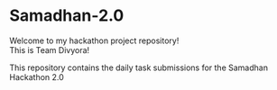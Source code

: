 # Samadhan-2.0

Welcome to my hackathon project repository!  
This is Team Divyora!

This repository contains the daily task submissions for the Samadhan Hackathon 2.0
